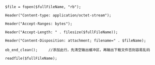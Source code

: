 <!--
author: blacknc
head: http://www.blacknc.com/img/2946691162925433.jpg
title: php代码下载word文档乱码 
tags: linux 编程 php 
category: 编程 
status: publish
summary: php代码下载word文档乱码 
-->

```
$file = fopen($fullFileName, "rb");

Header("Content-type: application/octet-stream");

Header("Accept-Ranges: bytes");

Header("Accept-Length: " . filesize($fullFileName));

Header("Content-Disposition: attachment; filename=" . $fileName);

ob_end_clean();     //添加此行，先清空输出缓冲区，再输出下载文件否则容易乱码

readfile($fullFileName);
```
